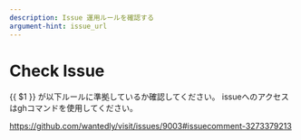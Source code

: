 ```yaml
---
description: Issue 運用ルールを確認する
argument-hint: issue_url
---
```


# Check Issue

{{ $1 }} が以下ルールに準拠しているか確認してください。
issueへのアクセスはghコマンドを使用してください。

https://github.com/wantedly/visit/issues/9003#issuecomment-3273379213

